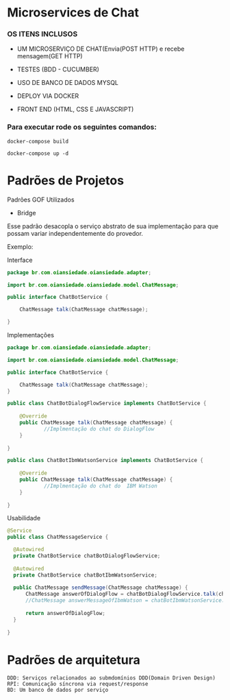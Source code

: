 # Microservices de Chat

### OS ITENS INCLUSOS ###

- UM MICROSERVIÇO DE CHAT(Envia(POST HTTP) e recebe mensagem(GET HTTP)

- TESTES (BDD - CUCUMBER)

- USO DE BANCO DE DADOS MYSQL

- DEPLOY VIA DOCKER

- FRONT END (HTML, CSS E JAVASCRIPT)

### Para executar rode os seguintes comandos:

```docker-compose build```

```docker-compose up -d```


# Padrões de Projetos
Padrões GOF Utilizados
- Bridge

Esse padrão desacopla o serviço abstrato de sua implementação para que possam variar independentemente do provedor.

Exemplo:

Interface
```java
package br.com.oiansiedade.oiansiedade.adapter;

import br.com.oiansiedade.oiansiedade.model.ChatMessage;

public interface ChatBotService {

	ChatMessage talk(ChatMessage chatMessage);

}
```

Implementações
```java
package br.com.oiansiedade.oiansiedade.adapter;

import br.com.oiansiedade.oiansiedade.model.ChatMessage;

public interface ChatBotService {

	ChatMessage talk(ChatMessage chatMessage);
}

public class ChatBotDialogFlowService implements ChatBotService {
	
	@Override
	public ChatMessage talk(ChatMessage chatMessage) {
            //Implmentação do chat do DialogFlow
	}
  
}

public class ChatBotIbmWatsonService implements ChatBotService {
	
	@Override
	public ChatMessage talk(ChatMessage chatMessage) {
            //Implmentação do chat do  IBM Watson
	}
  
}

```
Usabilidade
```java
@Service
public class ChatMessageService {

  @Autowired
  private ChatBotService chatBotDialogFlowService;
  
  @Autowired
  private ChatBotService chatBotIbmWatsonService;
		
  public ChatMessage sendMessage(ChatMessage chatMessage) {
      ChatMessage answerOfDialogFlow = chatBotDialogFlowService.talk(chatMessage);
      //ChatMessage answerMessageOfIbmWatson = chatBotIbmWatsonService.talk(chatMessage);
			
      return answerOfDialogFlow;
  }
  
}

```

# Padrões de arquitetura

```
DDD: Serviços relacionados ao submdomínios DDD(Domain Driven Design)
RPI: Comunicação síncrona via request/response
BD: Um banco de dados por serviço
```





